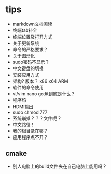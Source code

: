 # tips

- markdown文档阅读
- 终端tab补全
- 终端位置及打开方式
- 关于更新系统
- 命令的严格要求？
- 关于图形化
- sudo密码不显示？
- 中文键盘的切换
- 安装应用方式
- 架构? 版本？ x86 x64    ARM
- 软件的命令使用
- vi/vim nano gedit到底是什么？
- 程序坞
- HDMI输出
- sudo chmod 777
- 系统崩掉？？？文件呢？
- 中文路径！
- 我的根目录在哪？
- 应用程序点不开？

## cmake

- 别人电脑上的build文件夹在自己电脑上能用吗？